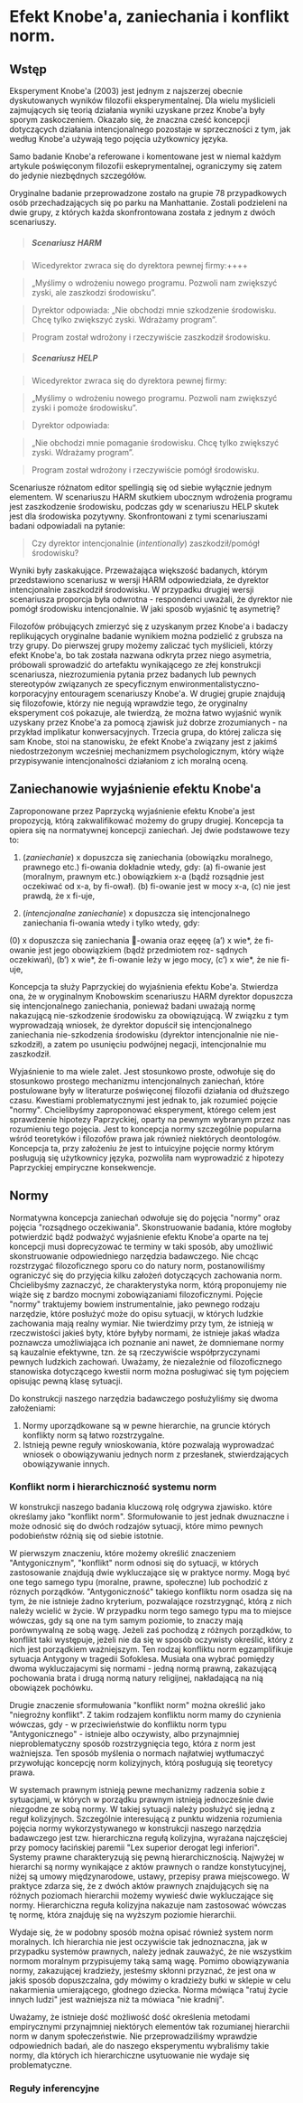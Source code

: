 # Efekt Knobe'a, zaniechania i konflikt norm.

## Wstęp
Eksperyment Knobe'a (2003) jest jednym z najszerzej obecnie dyskutowanych wyników filozofii eksperymentalnej. Dla wielu myślicieli zajmujących się teorią działania wyniki uzyskane przez Knobe'a były sporym zaskoczeniem. Okazało się, że znaczna cześć koncepcji dotyczących działania intencjonalnego pozostaje w sprzeczności z tym, jak według Knobe'a używają tego pojęcia użytkownicy języka.

 Samo badanie Knobe'a referowane i komentowane jest w niemal każdym artykule poświęconym filozofii eskeprymentalnej, ograniczymy się zatem do jedynie niezbędnych szczegółów.

Oryginalne badanie przeprowadzone zostało na grupie 78 przypadkowych osób przechadzających się po parku na Manhattanie. Zostali podzieleni na dwie grupy, z których każda skonfrontowana została z jednym z dwóch scenariuszy.

> ##### Scenariusz HARM

>Wicedyrektor zwraca się do dyrektora pewnej firmy:++++

>„Myślimy o wdrożeniu nowego programu. Pozwoli nam zwiększyć zyski, ale zaszkodzi środowisku”.

>Dyrektor odpowiada:
„Nie obchodzi mnie szkodzenie środowisku. Chcę tylko zwiększyć zyski. Wdrażamy program”.

>Program został wdrożony i rzeczywiście zaszkodził środowisku.


> ##### Scenariusz HELP

> Wicedyrektor zwraca się do dyrektora pewnej firmy:

>„Myślimy o wdrożeniu nowego programu. Pozwoli nam zwiększyć zyski i pomoże środowisku”.

>Dyrektor odpowiada:

>„Nie obchodzi mnie pomaganie środowisku. Chcę tylko zwiększyć zyski. Wdrażamy program”.

>Program został wdrożony i rzeczywiście pomógł środowisku.

Scenariusze różnatom editor spellingią się od siebie wyłącznie jednym elementem. W scenariuszu HARM skutkiem ubocznym wdrożenia programu jest zaszkodzenie środowisku, podczas gdy w scenariuszu HELP skutek jest dla środowiska pozytywny. Skonfrontowani z tymi scenariuszami badani odpowiadali na pytanie:

> Czy dyrektor intencjonalnie (*intentionally*) zaszkodził/pomógł środowisku?

Wyniki były zaskakujące. Przeważająca większość badanych, którym przedstawiono scenariusz w wersji HARM odpowiedziała, że dyrektor intencjonalnie zaszkodził środowisku. W przypadku drugiej wersji scenariusza proporcja była odwrotna - respondenci uważali, że dyrektor nie pomógł środowisku intencjonalnie. W jaki sposób wyjaśnić tę asymetrię?

Filozofów próbujących zmierzyć się z uzyskanym przez Knobe'a i badaczy replikujących oryginalne badanie wynikiem można podzielić z grubsza na trzy grupy. Do pierwszej grupy możemy zaliczać tych myślicieli, którzy efekt Knobe'a, bo tak została nazwana odkryta przez niego asymetria, próbowali sprowadzić do artefaktu wynikającego ze złej konstrukcji scenariusza, niezrozumienia pytania przez badanych lub pewnych stereotypów związanych ze specyficznym enwironmentalistyczno-korporacyjny entouragem scenariuszy Knobe'a. W drugiej grupie znajdują się filozofowie, którzy nie negują wprawdzie tego, że oryginalny eksperyment coś pokazuje, ale twierdzą, że można łatwo wyjaśnić wynik uzyskany przez Knobe'a za pomocą zjawisk już dobrze zrozumianych - na przykład implikatur konwersacyjnych. Trzecia grupa, do której zalicza się sam Knobe, stoi na stanowisku, że efekt Knobe'a związany jest z jakimś niedostrzeżonym wcześniej mechanizmem psychologicznym, który wiąże przypisywanie intencjonalności działaniom z ich moralną oceną.

## Zaniechanowie wyjaśnienie efektu Knobe'a

Zaproponowane przez Paprzycką wyjaśnienie efektu Knobe'a jest propozycją, którą zakwalifikować możemy do grupy drugiej. Koncepcja ta opiera się na normatywnej koncepcji zaniechań. Jej dwie podstawowe tezy to:

1. (*zaniechanie*)
x dopuszcza się zaniechania (obowiązku moralnego, prawnego etc.) fi-owania
dokładnie wtedy, gdy:
(a) fi-owanie jest (moralnym, prawnym etc.) obowiązkiem x-a (bądź rozsądnie
jest oczekiwać od x-a, by fi-ował).
(b) fi-owanie jest w mocy x-a,
(c) nie jest prawdą, że x fi-uje,

2. (*intencjonalne zaniechanie*)
x dopuszcza się intencjonalnego zaniechania fi-owania wtedy i tylko wtedy, gdy:

(0) x dopuszcza się zaniechania -owania oraz eęęeę
(a’) x wie*, że fi-owanie jest jego obowiązkiem (bądź przedmiotem roz-
sądnych oczekiwań),
(b’) x wie*, że fi-owanie leży w jego mocy,
(c’) x wie*, że nie fi-uje,

Koncepcja ta służy Paprzyckiej do wyjaśnienia efektu Kobe'a. Stwierdza ona, że w oryginalnym Knobowskim scenariuszu HARM dyrektor dopuszcza się intencjonalnego zaniechania, ponieważ badani uważają normę nakazującą nie-szkodzenie środowisku za obowiązującą. W związku z tym wyprowadzają wniosek, że dyrektor dopuścił się intencjonalnego zaniechania nie-szkodzenia środowisku (dyrektor intencjonalnie nie nie-szkodził), a zatem po usunięciu podwójnej negacji, intencjonalnie mu zaszkodził.

Wyjaśnienie to ma wiele zalet. Jest stosunkowo proste, odwołuje się do stosunkowo prostego mechanizmu intencjonalnych zaniechań, które postulowane były w literaturze poświęconej filozofii działania od dłuższego czasu. Kwestiami problematycznymi jest jednak to, jak rozumieć pojęcie "normy". Chcielibyśmy zaproponować eksperyment, którego celem jest sprawdzenie hipotezy Paprzyckiej, oparty na pewnym wybranym przez nas rozumieniu tego pojęcia. Jest to koncepcja normy szczególnie popularna wśród teoretyków i filozofów prawa jak również niektórych deontologów. Koncepcja ta, przy założeniu że jest to intuicyjne pojęcie normy którym posługują się użytkownicy języka, pozwoliła nam wyprowadzić z hipotezy Paprzyckiej  empiryczne konsekwencje.

## Normy

Normatywna koncepcja zaniechań odwołuje się do pojęcia "normy" oraz pojęcia "rozsądnego oczekiwania". Skonstruowanie badania, które mogłoby potwierdzić bądź podważyć wyjaśnienie efektu Knobe'a oparte na tej koncepcji musi doprecyzować te terminy w taki sposób, aby umożliwić skonstruowanie odpowiedniego narzędzia badawczego. Nie chcąc rozstrzygać filozoficznego sporu co do natury norm, postanowiliśmy ograniczyć się do przyjęcia kilku założeń dotyczących zachowania norm. Chcielibyśmy zaznaczyć, że charakterystyka norm, którą proponujemy nie wiąże się z bardzo mocnymi zobowiązaniami filozoficznymi. Pojęcie "normy" traktujemy bowiem instrumentalnie, jako pewnego rodzaju narzędzie, które posłużyć może do opisu sytuacji, w których ludzkie zachowania mają realny wymiar. Nie twierdzimy przy tym, że istnieją w rzeczwistości jakieś byty, które byłyby normami, że istnieje jakaś władza poznawcza umożliwiająca ich poznanie ani nawet, że domniemane normy są kauzalnie efektywne, tzn. że są rzeczywiście współprzyczynami pewnych ludzkich zachowań. Uważamy, że niezależnie od filozoficznego stanowiska dotyczącego kwestii norm można posługiwać się tym pojęciem opisując pewną klasę sytuacji.

Do konstrukcji naszego narzędzia badawczego posłużyliśmy się dwoma założeniami:

 1. Normy uporządkowane są w pewne hierarchie, na gruncie których konflikty norm są łatwo rozstrzygalne.
 2. Istnieją pewne reguły wnioskowania, które pozwalają wyprowadzać wniosek o obowiązywaniu jednych norm z przesłanek, stwierdzających obowiązywanie innych.

### Konflikt norm i hierarchiczność systemu norm

W konstrukcji naszego badania kluczową rolę odgrywa zjawisko. które określamy jako "konflikt norm". Sformułowanie to jest jednak dwuznaczne i może odnosić się do dwóch rodzajów sytuacji, które mimo pewnych podobieństw różnią się od siebie istotnie.

W pierwszym znaczeniu, które możemy określić znaczeniem "Antygonicznym", "konflikt" norm odnosi się do sytuacji, w których zastosowanie znajdują dwie wykluczające się w praktyce normy. Mogą być one tego samego typu (moralne, prawne, społeczne) lub pochodzić z róznych porządków. "Antygoniczność" takiego konfliktu norm osadza się na tym, że nie istnieje żadno kryterium, pozwalające rozstrzygnąć, którą z nich należy wcielić w życie. W przypadku norm tego samego typu ma to miejsce wówczas, gdy są one na tym samym poziomie, to znaczy mają porównywalną ze sobą wagę. Jeżeli zaś pochodzą z różnych porządków, to konflikt taki występuje, jeżeli nie da się w sposób oczywisty określić, który z nich jest porządkiem ważniejszym. Ten rodzaj konfliktu norm egzamplifikuje sytuacja Antygony w tragedii Sofoklesa. Musiała ona wybrać pomiędzy dwoma wykluczajacymi się normami - jedną normą prawną, zakazującą pochowania brata i drugą normą natury religijnej, nakładającą na nią obowiązek pochówku.

Drugie znaczenie sformułowania "konflikt norm" można określić jako "niegroźny konflikt". Z takim rodzajem konfliktu norm mamy do czynienia wówczas, gdy - w przeciwieństwie do konfliktu norm typu "Antygonicznego" - istnieje albo oczywisty, albo przynajmniej nieproblematyczny sposób rozstrzygnięcia tego, która z norm jest ważniejsza. Ten sposób myślenia o normach najłatwiej wytłumaczyć przywołując koncepcję norm kolizyjnych, którą posługują się teoretycy prawa.

W systemach prawnym istnieją pewne mechanizmy radzenia sobie z sytuacjami, w których w porządku prawnym istnieją jednocześnie dwie niezgodne ze sobą normy. W takiej sytuacji należy posłużyć się jedną z reguł kolizyjnych. Szczególnie interesującą z punktu widzenia rozumienia pojęcia normy wykorzystywanego w konstrukcji naszego narzędzia badawczego jest tzw. hierarchiczna regułą kolizyjna, wyrażana najczęściej przy pomocy łacińskiej paremii "Lex superior derogat legi inferiori". Systemy prawne charakteryzują się pewną hierarchicznością. Najwyżej w hierarchi są normy wynikające z aktów prawnych o randze konstytucyjnej, niżej są umowy międzynarodowe, ustawy, przepisy prawa miejscowego. W praktyce zdarza się, że z dwóch aktów prawnych znajdujących się na różnych poziomach hierarchii możemy wywieść dwie wykluczające się normy. Hierarchiczna reguła kolizyjna nakazuje nam zastosować wówczas tę normę, która znajduję się na wyższym poziomie hierarchii.

Wydaje się, że w podobny sposób można opisać również system norm moralnych. Ich hierarchia nie jest oczywiście tak jednoznaczna, jak w przypadku systemów prawnych, należy jednak zauważyć, że nie wszystkim normom moralnym przypisujemy taką samą wagę. Pomimo obowiązywania normy, zakazującej kradzieży, jesteśmy skłonni przyznać, że jest ona w jakiś sposób dopuszczalna, gdy mówimy o kradzieży bułki w sklepie w celu nakarmienia umierającego, głodnego dziecka. Norma mówiąca "ratuj życie innych ludzi" jest ważniejsza niż ta mówiaca "nie kradnij".

Uważamy, że istnieje dość możliwość dość określenia metodami empirycznymi przynajmniej niektórych elementów tak rozumianej hierarchii norm w danym społeczeństwie. Nie przeprowadziliśmy wprawdzie odpowiednich badań, ale do naszego eksperymentu wybraliśmy takie normy, dla których ich hierarchiczne usytuowanie nie wydaje się problematyczne.

### Reguły inferencyjne
